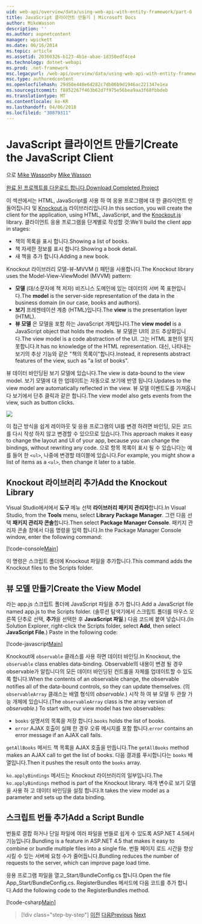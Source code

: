 ```yaml
---
uid: web-api/overview/data/using-web-api-with-entity-framework/part-6
title: JavaScript 클라이언트 만들기 | Microsoft Docs
author: MikeWasson
description: ''
ms.author: aspnetcontent
manager: wpickett
ms.date: 06/16/2014
ms.topic: article
ms.assetid: 20360326-b123-4b1e-abae-1d350edf4ce4
ms.technology: dotnet-webapi
ms.prod: .net-framework
msc.legacyurl: /web-api/overview/data/using-web-api-with-entity-framework/part-6
msc.type: authoredcontent
ms.openlocfilehash: 29d50e448e6d282c7db06b9d1946ac221347e1ea
ms.sourcegitcommit: f8852267f463b62d7f975e56bea9aa3f68fbbdeb
ms.translationtype: MT
ms.contentlocale: ko-KR
ms.lasthandoff: 04/06/2018
ms.locfileid: "30879311"
---
```

<a name="create-the-javascript-client"></a><span data-ttu-id="a3424-102">JavaScript 클라이언트 만들기</span><span class="sxs-lookup"><span data-stu-id="a3424-102">Create the JavaScript Client</span></span>
====================
<span data-ttu-id="a3424-103">으로 [Mike Wasson](https://github.com/MikeWasson)</span><span class="sxs-lookup"><span data-stu-id="a3424-103">by [Mike Wasson](https://github.com/MikeWasson)</span></span>

[<span data-ttu-id="a3424-104">완료 된 프로젝트를 다운로드 합니다.</span><span class="sxs-lookup"><span data-stu-id="a3424-104">Download Completed Project</span></span>](https://github.com/MikeWasson/BookService)

<span data-ttu-id="a3424-105">이 섹션에서는 HTML, JavaScript를 사용 하 여 응용 프로그램에 대 한 클라이언트 만들어집니다 및 [Knockout.js](http://knockoutjs.com/) 라이브러리입니다.</span><span class="sxs-lookup"><span data-stu-id="a3424-105">In this section, you will create the client for the application, using HTML, JavaScript, and the [Knockout.js](http://knockoutjs.com/) library.</span></span> <span data-ttu-id="a3424-106">클라이언트 응용 프로그램을 단계별로 작성할 것:</span><span class="sxs-lookup"><span data-stu-id="a3424-106">We'll build the client app in stages:</span></span>

- <span data-ttu-id="a3424-107">책의 목록을 표시 합니다.</span><span class="sxs-lookup"><span data-stu-id="a3424-107">Showing a list of books.</span></span>
- <span data-ttu-id="a3424-108">책 자세한 정보를 표시 합니다.</span><span class="sxs-lookup"><span data-stu-id="a3424-108">Showing a book detail.</span></span>
- <span data-ttu-id="a3424-109">새 책을 추가 합니다.</span><span class="sxs-lookup"><span data-stu-id="a3424-109">Adding a new book.</span></span>

<span data-ttu-id="a3424-110">Knockout 라이브러리 모델-뷰-MVVM () 패턴을 사용합니다.</span><span class="sxs-lookup"><span data-stu-id="a3424-110">The Knockout library uses the Model-View-ViewModel (MVVM) pattern:</span></span>

- <span data-ttu-id="a3424-111">**모델** (대/소문자에 책 저자) 비즈니스 도메인에 있는 데이터의 서버 쪽 표현입니다.</span><span class="sxs-lookup"><span data-stu-id="a3424-111">The **model** is the server-side representation of the data in the business domain (in our case, books and authors).</span></span>
- <span data-ttu-id="a3424-112">**보기** 프레젠테이션 계층 (HTML)입니다.</span><span class="sxs-lookup"><span data-stu-id="a3424-112">The **view** is the presentation layer (HTML).</span></span>
- <span data-ttu-id="a3424-113">**뷰 모델** 은 모델을 포함 하는 JavaScript 개체입니다.</span><span class="sxs-lookup"><span data-stu-id="a3424-113">The **view model** is a JavaScript object that holds the models.</span></span> <span data-ttu-id="a3424-114">뷰 모델은 UI의 코드 추상화입니다.</span><span class="sxs-lookup"><span data-stu-id="a3424-114">The view model is a code abstraction of the UI.</span></span> <span data-ttu-id="a3424-115">그는 HTML 표현의 알지 못합니다.</span><span class="sxs-lookup"><span data-stu-id="a3424-115">It has no knowledge of the HTML representation.</span></span> <span data-ttu-id="a3424-116">대신, 나타내는 보기의 추상 기능와 같은 &quot;책의 목록이&quot;합니다.</span><span class="sxs-lookup"><span data-stu-id="a3424-116">Instead, it represents abstract features of the view, such as &quot;a list of books&quot;.</span></span>

<span data-ttu-id="a3424-117">뷰 데이터 바인딩된 보기 모델에 있습니다.</span><span class="sxs-lookup"><span data-stu-id="a3424-117">The view is data-bound to the view model.</span></span> <span data-ttu-id="a3424-118">보기 모델에 대 한 업데이트는 자동으로 보기에 반영 됩니다.</span><span class="sxs-lookup"><span data-stu-id="a3424-118">Updates to the view model are automatically reflected in the view.</span></span> <span data-ttu-id="a3424-119">뷰 모델 이벤트도를 가져옵니다 보기에서 단추 클릭과 같은 합니다.</span><span class="sxs-lookup"><span data-stu-id="a3424-119">The view model also gets events from the view, such as button clicks.</span></span>

![](part-6/_static/image1.png)

<span data-ttu-id="a3424-120">이 접근 방식을 쉽게 레이아웃 및 응용 프로그램의 UI를 변경 하려면 바인딩, 모든 코드를 다시 작성 하지 않고 변경할 수 있으므로 있습니다.</span><span class="sxs-lookup"><span data-stu-id="a3424-120">This approach makes it easy to change the layout and UI of your app, because you can change the bindings, without rewriting any code.</span></span> <span data-ttu-id="a3424-121">으로 항목 목록이 표시 될 수 있습니다는 예를 들어 한 `<ul>`, 나중에 변경할 테이블에 있습니다.</span><span class="sxs-lookup"><span data-stu-id="a3424-121">For example, you might show a list of items as a `<ul>`, then change it later to a table.</span></span>

## <a name="add-the-knockout-library"></a><span data-ttu-id="a3424-122">Knockout 라이브러리 추가</span><span class="sxs-lookup"><span data-stu-id="a3424-122">Add the Knockout Library</span></span>

<span data-ttu-id="a3424-123">Visual Studio에서에서 **도구** 메뉴 선택 **라이브러리 패키지 관리자**합니다.</span><span class="sxs-lookup"><span data-stu-id="a3424-123">In Visual Studio, from the **Tools** menu, select **Library Package Manager**.</span></span> <span data-ttu-id="a3424-124">그런 다음 선택 **패키지 관리자 콘솔**합니다.</span><span class="sxs-lookup"><span data-stu-id="a3424-124">Then select **Package Manager Console**.</span></span> <span data-ttu-id="a3424-125">패키지 관리자 콘솔 창에서 다음 명령을 입력 합니다.</span><span class="sxs-lookup"><span data-stu-id="a3424-125">In the Package Manager Console window, enter the following command:</span></span>

[!code-console[Main](part-6/samples/sample1.cmd)]

<span data-ttu-id="a3424-126">이 명령은 스크립트 폴더에 Knockout 파일을 추가합니다.</span><span class="sxs-lookup"><span data-stu-id="a3424-126">This command adds the Knockout files to the Scripts folder.</span></span>

## <a name="create-the-view-model"></a><span data-ttu-id="a3424-127">뷰 모델 만들기</span><span class="sxs-lookup"><span data-stu-id="a3424-127">Create the View Model</span></span>

<span data-ttu-id="a3424-128">라는 app.js 스크립트 폴더에 JavaScript 파일을 추가 합니다.</span><span class="sxs-lookup"><span data-stu-id="a3424-128">Add a JavaScript file named app.js to the Scripts folder.</span></span> <span data-ttu-id="a3424-129">(솔루션 탐색기에서 스크립트 폴더를 마우스 오른쪽 단추로 선택, **추가**을 선택한 후 **JavaScript 파일**.) 다음 코드에 붙여 넣습니다.</span><span class="sxs-lookup"><span data-stu-id="a3424-129">(In Solution Explorer, right-click the Scripts folder, select **Add**, then select **JavaScript File**.) Paste in the following code:</span></span>

[!code-javascript[Main](part-6/samples/sample2.js)]

<span data-ttu-id="a3424-130">Knockout에 `observable` 클래스를 사용 하면 데이터 바인딩.</span><span class="sxs-lookup"><span data-stu-id="a3424-130">In Knockout, the `observable` class enables data-binding.</span></span> <span data-ttu-id="a3424-131">Observable의 내용이 변경 될 경우 observable가 알립니다의 모든 데이터 바인딩된 컨트롤을 자체를 업데이트할 수 있도록 합니다.</span><span class="sxs-lookup"><span data-stu-id="a3424-131">When the contents of an observable change, the observable notifies all of the data-bound controls, so they can update themselves.</span></span> <span data-ttu-id="a3424-132">(의 `observableArray` 클래스는 배열 형식의 *observable*.) 시작 하 여 뷰 모델 두 관찰 가능 개체에 있습니다.</span><span class="sxs-lookup"><span data-stu-id="a3424-132">(The `observableArray` class is the array version of *observable*.) To start with, our view model has two observables:</span></span>

- <span data-ttu-id="a3424-133">`books` 설명서의 목록을 저장 합니다.</span><span class="sxs-lookup"><span data-stu-id="a3424-133">`books` holds the list of books.</span></span>
- <span data-ttu-id="a3424-134">`error` AJAX 호출이 실패 한 경우 오류 메시지를 포함 합니다.</span><span class="sxs-lookup"><span data-stu-id="a3424-134">`error` contains an error message if an AJAX call fails.</span></span>

<span data-ttu-id="a3424-135">`getAllBooks` 메서드 책 목록을 AJAX 호출을 만듭니다.</span><span class="sxs-lookup"><span data-stu-id="a3424-135">The `getAllBooks` method makes an AJAX call to get the list of books.</span></span> <span data-ttu-id="a3424-136">다음 결과를 푸시합니다는 `books` 배열입니다.</span><span class="sxs-lookup"><span data-stu-id="a3424-136">Then it pushes the result onto the `books` array.</span></span>

<span data-ttu-id="a3424-137">`ko.applyBindings` 메서드는 Knockout 라이브러리의 일부입니다.</span><span class="sxs-lookup"><span data-stu-id="a3424-137">The `ko.applyBindings` method is part of the Knockout library.</span></span> <span data-ttu-id="a3424-138">매개 변수로 보기 모델을 사용 하 고 데이터 바인딩을 설정 합니다.</span><span class="sxs-lookup"><span data-stu-id="a3424-138">It takes the view model as a parameter and sets up the data binding.</span></span>

## <a name="add-a-script-bundle"></a><span data-ttu-id="a3424-139">스크립트 번들 추가</span><span class="sxs-lookup"><span data-stu-id="a3424-139">Add a Script Bundle</span></span>

<span data-ttu-id="a3424-140">번들로 결합 하거나 단일 파일에 여러 파일을 번들로 쉽게 수 있도록 ASP.NET 4.5에서 기능입니다.</span><span class="sxs-lookup"><span data-stu-id="a3424-140">Bundling is a feature in ASP.NET 4.5 that makes it easy to combine or bundle multiple files into a single file.</span></span> <span data-ttu-id="a3424-141">번들 페이지 로드 시간을 향상 시킬 수 있는 서버에 요청 수가 줄어듭니다.</span><span class="sxs-lookup"><span data-stu-id="a3424-141">Bundling reduces the number of requests to the server, which can improve page load time.</span></span>

<span data-ttu-id="a3424-142">응용 프로그램 파일을 열고\_Start/BundleConfig.cs 합니다.</span><span class="sxs-lookup"><span data-stu-id="a3424-142">Open the file App\_Start/BundleConfig.cs.</span></span> <span data-ttu-id="a3424-143">RegisterBundles 메서드에 다음 코드를 추가 합니다.</span><span class="sxs-lookup"><span data-stu-id="a3424-143">Add the following code to the RegisterBundles method.</span></span>

[!code-csharp[Main](part-6/samples/sample3.cs)]

> [!div class="step-by-step"]
> <span data-ttu-id="a3424-144">[이전](part-5.md)
> [다음](part-7.md)</span><span class="sxs-lookup"><span data-stu-id="a3424-144">[Previous](part-5.md)
[Next](part-7.md)</span></span>
